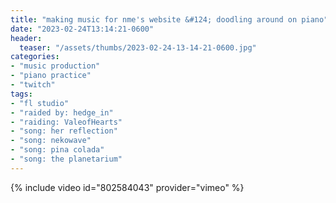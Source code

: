 ```yaml
---
title: "making music for nme's website &#124; doodling around on piano"
date: "2023-02-24T13:14:21-0600"
header:
  teaser: "/assets/thumbs/2023-02-24-13-14-21-0600.jpg"
categories:
- "music production"
- "piano practice"
- "twitch"
tags:
- "fl studio"
- "raided by: hedge_in"
- "raiding: ValeofHearts"
- "song: her reflection"
- "song: nekowave"
- "song: pina colada"
- "song: the planetarium"
---
```

{% include video id="802584043" provider="vimeo" %}
